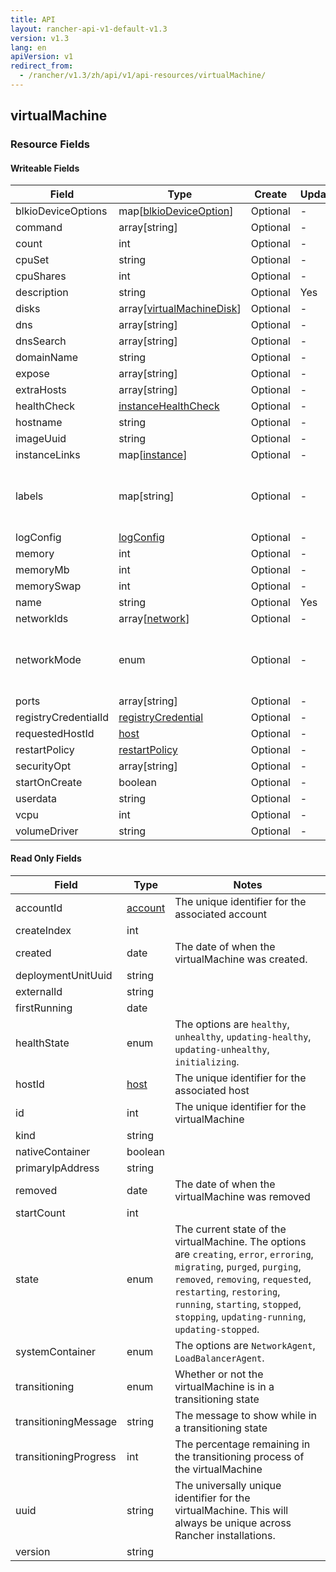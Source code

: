 ```yaml
---
title: API
layout: rancher-api-v1-default-v1.3
version: v1.3
lang: en
apiVersion: v1
redirect_from:
  - /rancher/v1.3/zh/api/v1/api-resources/virtualMachine/
---
```


## virtualMachine



### Resource Fields

#### Writeable Fields

Field | Type | Create | Update | Default | Notes
---|---|---|---|---|---
blkioDeviceOptions | map[[blkioDeviceOption]({{site.baseurl}}/rancher/{{page.version}}/{{page.lang}}/api/{{page.apiVersion}}/api-resources/blkioDeviceOption/)] | Optional | - | - | 
command | array[string] | Optional | - | - | 
count | int | Optional | - | - | 
cpuSet | string | Optional | - | - | 
cpuShares | int | Optional | - | - | 
description | string | Optional | Yes | - | 
disks | array[[virtualMachineDisk]({{site.baseurl}}/rancher/{{page.version}}/{{page.lang}}/api/{{page.apiVersion}}/api-resources/virtualMachineDisk/)] | Optional | - | - | 
dns | array[string] | Optional | - | - | 
dnsSearch | array[string] | Optional | - | - | 
domainName | string | Optional | - | - | 
expose | array[string] | Optional | - | - | 
extraHosts | array[string] | Optional | - | - | 
healthCheck | [instanceHealthCheck]({{site.baseurl}}/rancher/{{page.version}}/{{page.lang}}/api/{{page.apiVersion}}/api-resources/instanceHealthCheck/) | Optional | - | - | 
hostname | string | Optional | - | - | 
imageUuid | string | Optional | - | - | 
instanceLinks | map[[instance]({{site.baseurl}}/rancher/{{page.version}}/{{page.lang}}/api/{{page.apiVersion}}/api-resources/instance/)] | Optional | - | - | 
labels | map[string] | Optional | - | - | A map of key value pairs to be used as labels for the virtualMachine
logConfig | [logConfig]({{site.baseurl}}/rancher/{{page.version}}/{{page.lang}}/api/{{page.apiVersion}}/api-resources/logConfig/) | Optional | - | - | 
memory | int | Optional | - | - | 
memoryMb | int | Optional | - | 512 | 
memorySwap | int | Optional | - | - | 
name | string | Optional | Yes | - | 
networkIds | array[[network]({{site.baseurl}}/rancher/{{page.version}}/{{page.lang}}/api/{{page.apiVersion}}/api-resources/network/)] | Optional | - | - | 
networkMode | enum | Optional | - | managed | The options are `none`, `bridge`, `host`, `managed`, `container`.
ports | array[string] | Optional | - | - | 
registryCredentialId | [registryCredential]({{site.baseurl}}/rancher/{{page.version}}/{{page.lang}}/api/{{page.apiVersion}}/api-resources/registryCredential/) | Optional | - | - | 
requestedHostId | [host]({{site.baseurl}}/rancher/{{page.version}}/{{page.lang}}/api/{{page.apiVersion}}/api-resources/host/) | Optional | - | - | 
restartPolicy | [restartPolicy]({{site.baseurl}}/rancher/{{page.version}}/{{page.lang}}/api/{{page.apiVersion}}/api-resources/restartPolicy/) | Optional | - | - | 
securityOpt | array[string] | Optional | - | - | 
startOnCreate | boolean | Optional | - | true | 
userdata | string | Optional | - | - | 
vcpu | int | Optional | - | 1 | 
volumeDriver | string | Optional | - | - | 


#### Read Only Fields

Field | Type   | Notes
---|---|---
accountId | [account]({{site.baseurl}}/rancher/{{page.version}}/{{page.lang}}/api/{{page.apiVersion}}/api-resources/account/)  | The unique identifier for the associated account
createIndex | int  | 
created | date  | The date of when the virtualMachine was created.
deploymentUnitUuid | string  | 
externalId | string  | 
firstRunning | date  | 
healthState | enum  | The options are `healthy`, `unhealthy`, `updating-healthy`, `updating-unhealthy`, `initializing`.
hostId | [host]({{site.baseurl}}/rancher/{{page.version}}/{{page.lang}}/api/{{page.apiVersion}}/api-resources/host/)  | The unique identifier for the associated host
id | int  | The unique identifier for the virtualMachine
kind | string  | 
nativeContainer | boolean  | 
primaryIpAddress | string  | 
removed | date  | The date of when the virtualMachine was removed
startCount | int  | 
state | enum  | The current state of the virtualMachine. The options are `creating`, `error`, `erroring`, `migrating`, `purged`, `purging`, `removed`, `removing`, `requested`, `restarting`, `restoring`, `running`, `starting`, `stopped`, `stopping`, `updating-running`, `updating-stopped`.
systemContainer | enum  | The options are `NetworkAgent`, `LoadBalancerAgent`.
transitioning | enum  | Whether or not the virtualMachine is in a transitioning state
transitioningMessage | string  | The message to show while in a transitioning state
transitioningProgress | int  | The percentage remaining in the transitioning process of the virtualMachine
uuid | string  | The universally unique identifier for the virtualMachine. This will always be unique across Rancher installations.
version | string  | 


<br>
